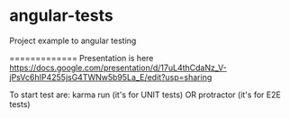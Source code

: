 angular-tests
=============

Project example to angular testing

=============
Presentation is here https://docs.google.com/presentation/d/17uL4thCdaNz_V-jPsVc6hIP4255jsG4TWNw5b95La_E/edit?usp=sharing

To start test are:
karma run (it's for UNIT tests) OR protractor (it's for E2E tests)
